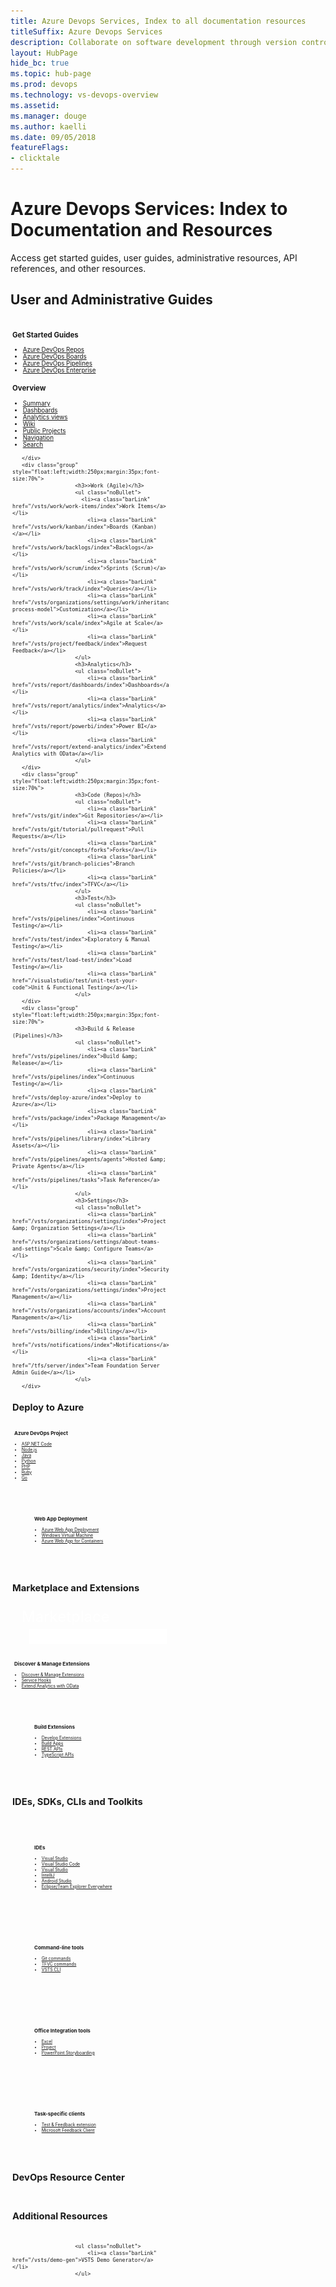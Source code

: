 ```yaml
---
title: Azure Devops Services, Index to all documentation resources 
titleSuffix: Azure Devops Services
description: Collaborate on software development through version control, work tracking, and continuous integration and delivery with Azure Devops services 
layout: HubPage 
hide_bc: true
ms.topic: hub-page
ms.prod: devops 
ms.technology: vs-devops-overview 
ms.assetid:  
ms.manager: douge 
ms.author: kaelli 
ms.date: 09/05/2018
featureFlags:
- clicktale 
---
```




<div id="main" class="v2">
<div class="container">
<h1>Azure Devops Services: Index to Documentation and Resources</h1>
    <p>Access get started guides, user guides, administrative resources, API references, and other resources.</p>
<h2 id="user-guides">User and Administrative Guides</h2>
<div class="group" style="float:left;width:250px;margin:3px;font-size:70%">
                        <h3>Get Started Guides</h3>
                        <ul class="noBullet">
                            <li><a class="barLink" href="/vsts/repos/get-started/index">Azure DevOps Repos</a></li>
                            <li><a class="barLink" href="/vsts/work/get-started/index">Azure DevOps Boards</a></li>
                            <li><a class="barLink" href="/vsts/pipelines/get-started/index">Azure DevOps Pipelines</a></li>
                            <li><a class="barLink" href="/vsts/user-guide/index">Azure DevOps Enterprise</a></li>
                        </ul>
                        <h3>Overview</h3>
                        <ul class="noBullet">
                            <li><a class="barLink" href="/vsts/project/project-vision-status">Summary</a></li>
                            <li><a class="barLink" href="/vsts/report/dashboards/index">Dashboards</a></li>
                            <li><a class="barLink" href="/vsts/report/analytics/what-are-analytics-views">Analytics views</a></li>
                            <li><a class="barLink" href="/vsts/project/wiki/index">Wiki</a></li>
                            <li><a class="barLink" href="/vsts/organizations/public/index">Public Projects</a></li> 
                            <li><a class="barLink" href="/vsts/project/navigation/preview-features">Navigation</a></li> 
                            <li><a class="barLink" href="/vsts/project/search/index">Search</a></li>
                        </ul>

       </div>
       <div class="group" style="float:left;width:250px;margin:35px;font-size:70%">
                        <h3>>Work (Agile)</h3>
                        <ul class="noBullet">
                          <li><a class="barLink" href="/vsts/work/work-items/index">Work Items</a></li>
                            <li><a class="barLink" href="/vsts/work/kanban/index">Boards (Kanban)</a></li>
                            <li><a class="barLink" href="/vsts/work/backlogs/index">Backlogs</a></li>
                            <li><a class="barLink" href="/vsts/work/scrum/index">Sprints (Scrum)</a></li>
                            <li><a class="barLink" href="/vsts/work/track/index">Queries</a></li>
                            <li><a class="barLink" href="/vsts/organizations/settings/work/inheritance-process-model">Customization</a></li>
                            <li><a class="barLink" href="/vsts/work/scale/index">Agile at Scale</a></li>
                            <li><a class="barLink" href="/vsts/project/feedback/index">Request Feedback</a></li>
                        </ul>
                        <h3>Analytics</h3>
                        <ul class="noBullet">
                            <li><a class="barLink" href="/vsts/report/dashboards/index">Dashboards</a></li>
                            <li><a class="barLink" href="/vsts/report/analytics/index">Analytics</a></li>
                            <li><a class="barLink" href="/vsts/report/powerbi/index">Power BI</a></li>
                            <li><a class="barLink" href="/vsts/report/extend-analytics/index">Extend Analytics with OData</a></li>
                        </ul>
       </div>
       <div class="group" style="float:left;width:250px;margin:35px;font-size:70%">
                        <h3>Code (Repos)</h3>
                        <ul class="noBullet">
                            <li><a class="barLink" href="/vsts/git/index">Git Repositories</a></li>
                            <li><a class="barLink" href="/vsts/git/tutorial/pullrequest">Pull Requests</a></li>
                            <li><a class="barLink" href="/vsts/git/concepts/forks">Forks</a></li>
                            <li><a class="barLink" href="/vsts/git/branch-policies">Branch Policies</a></li>
                            <li><a class="barLink" href="/vsts/tfvc/index">TFVC</a></li>
                        </ul>
                        <h3>Test</h3>
                        <ul class="noBullet">
                            <li><a class="barLink" href="/vsts/pipelines/index">Continuous Testing</a></li>
                            <li><a class="barLink" href="/vsts/test/index">Exploratory & Manual Testing</a></li>
                            <li><a class="barLink" href="/vsts/test/load-test/index">Load Testing</a></li>
                            <li><a class="barLink" href="/visualstudio/test/unit-test-your-code">Unit & Functional Testing</a></li>
                        </ul>
       </div>
       <div class="group" style="float:left;width:250px;margin:35px;font-size:70%">
                        <h3>Build & Release (Pipelines)</h3>
                        <ul class="noBullet">
                            <li><a class="barLink" href="/vsts/pipelines/index">Build &amp; Release</a></li>
                            <li><a class="barLink" href="/vsts/pipelines/index">Continuous Testing</a></li>
                            <li><a class="barLink" href="/vsts/deploy-azure/index">Deploy to Azure</a></li>
                            <li><a class="barLink" href="/vsts/package/index">Package Management</a></li>
                            <li><a class="barLink" href="/vsts/pipelines/library/index">Library Assets</a></li>
                            <li><a class="barLink" href="/vsts/pipelines/agents/agents">Hosted &amp; Private Agents</a></li>
                            <li><a class="barLink" href="/vsts/pipelines/tasks">Task Reference</a></li>
                        </ul>
                        <h3>Settings</h3>
                        <ul class="noBullet">
                            <li><a class="barLink" href="/vsts/organizations/settings/index">Project &amp; Organization Settings</a></li>
                            <li><a class="barLink" href="/vsts/organizations/settings/about-teams-and-settings">Scale &amp; Configure Teams</a></li>
                            <li><a class="barLink" href="/vsts/organizations/security/index">Security &amp; Identity</a></li>
                            <li><a class="barLink" href="/vsts/organizations/settings/index">Project Management</a></li> 
                            <li><a class="barLink" href="/vsts/organizations/accounts/index">Account Management</a></li>
                            <li><a class="barLink" href="/vsts/billing/index">Billing</a></li>
                            <li><a class="barLink" href="/vsts/notifications/index">Notifications</a></li>
                            <li><a class="barLink" href="/tfs/server/index">Team Foundation Server Admin Guide</a></li>
                        </ul>
       </div>
<div style="clear:left;font-size:100%">
</div>
<h2 id="deploy">Deploy to Azure</h2>
<div class="group" style="float:left;width:250px;margin:3px;font-size:70%">
                        <h3>Azure DevOps Project</h3>
                        <ul class="noBullet">
                            <li><a class="barLink" href="/azure/devops-project/azure-devops-project-aspnet-core">ASP.NET Code</a></li>
                            <li><a class="barLink" href="/azure/devops-project/azure-devops-project-nodejs">Node.js</a></li>
                            <li><a class="barLink" href="/azure/devops-project/azure-devops-project-java">Java</a></li>
                            <li><a class="barLink" href="/azure/devops-project/azure-devops-project-python">Python</a></li> 
                            <li><a class="barLink" href="/azure/devops-project/azure-devops-project-php">PHP</a></li>
                            <li><a class="barLink" href="/azure/devops-project/azure-devops-project-ruby">Ruby</a></li>
                            <li><a class="barLink" href="/azure/devops-project/azure-devops-project-go">Go</a></li> 
                        </ul>
       </div>
       <div class="group" style="float:left;width:250px;margin:35px;font-size:70%">
                        <h3>Web App Deployment</h3>
                        <ul class="noBullet">
                            <li><a class="barLink" href="/vsts/pipelines/targets/webapp">Azure Web App Deployment</a></li>
                            <li><a class="barLink" href="/vsts/pipelines/apps/cd/deploy-webdeploy-iis-deploygroups">Windows Virtual Machine</a></li>
                            <li><a class="barLink" href="/vsts/pipelines/apps/cd/deploy-docker-webapp">Azure Web App for Containers</a></li>
                        </ul>
       </div>
<div style="clear:left;font-size:100%">
</div>
<h2 id="admin">Marketplace and Extensions</h2>
                                <div class="button" style="float:left;">
                                    <a href="https://marketplace.visualstudio.com" style="text-decoration: none;text-transform:inherit;color:#fff !important">
                                        <div style="padding: 10px 15px 12px 15px;font-size:1.5rem;">Marketplace <img src="_img/index/arrow_24x.svg" alt="" style="height: 24px;width: 240px;vertical-align: middle;padding-left: 12px;" /></div>
                                    </a>
                                </div>
<div class="group" class="cardText" style="float:left;width:250px;margin:3px;font-size:70%">
                        <h3>Discover & Manage Extensions</h3>
                        <ul class="noBullet">
                            <li><a class="barLink" href="/vsts/marketplace/overview">Discover & Manage Extensions</a></li>
                            <li><a class="barLink" href="/vsts/service-hooks/index">Service Hooks</a></li>
                            <li><a class="barLink" href="/vsts/report/extend-analytics/index">Extend Analytics with OData</a></li>
                        </ul>
       </div>
       <div class="group" style="float:left;width:250px;margin:35px;font-size:70%">
                        <h3>Build Extensions</h3>
                        <ul class="noBullet">
                            <li><a class="barLink" href="/vsts/extend/index">Develop Extensions</a></li>
                            <li><a class="barLink" href="/vsts/integrate/index">Build Apps</a></li>
                            <li><a class="barLink" href="https://docs.microsoft.com/en-us/rest/api/vsts/">REST APIs</a></li>
                            <li><a class="barLink" href="https://www.visualstudio.com/docs/integrate/extensions/reference/client/core-sdk">TypeScript APIs</a></li>
                        </ul>
       </div>
<div style="clear:left;font-size:100%">
</div>
<h2 id="sdks">IDEs, SDKs, CLIs and Toolkits</h2>
<div class="group" style="float:left;width:250px;margin:35px;font-size:70%">
                        <h3>IDEs</h3>
                        <ul class="noBullet">
                            <li><a class="barLink" href="/visualstudio">Visual Studio</a></li>
                            <li><a class="barLink" href="/vsts/java/vscode-extension">Visual Studio Code</a></li>
                            <li><a class="barLink" href="/vsts/java/index">Visual Studio</a></li>
                            <li><a class="barLink" href="/vsts/java/download-intellij-plug-in">IntelliJ</a></li>
                            <li><a class="barLink" href="/vsts/java/download-android-studio-plug-in">Android Studio</a></li>
                            <li><a class="barLink" href="/vsts/java/download-eclipse-plug-in">Eclipse/Team Explorer Everywhere</a></li>
                        </ul>
       </div>
       <div class="group" style="float:left;width:250px;margin:35px;font-size:70%">
                        <h3>Command-line tools</h3>
                        <ul class="noBullet">
                            <li><a class="barLink" href="/vsts/git/command-prompt">Git commands</a></li>
                            <li><a class="barLink" href="/vsts/tfvc/use-team-foundation-version-control-commands">TFVC commands</a></li>
                            <li><a class="barLink" href="/cli/vsts/overview">VSTS CLI</a></li>
                        </ul>
       </div>
       <div class="group" style="float:left;width:250px;margin:35px;font-size:70%">
                        <h3>Office Integration tools</h3>
                        <ul class="noBullet">
                            <li><a class="barLink" href="/vsts/work/backlogs/office/bulk-add-modify-work-items-excel">Excel</a></li>
                            <li><a class="barLink" href="/vsts/work/backlogs/office/create-your-backlog-tasks-using-project">Project</a></li>
                            <li><a class="barLink" href="/vsts/work/backlogs/office/storyboard-your-ideas-using-powerpoint">PowerPoint Storyboarding</a></li>
                        </ul>
       </div>
       <div class="group" style="float:left;width:250px;margin:35px;font-size:70%">
                        <h3>Task-specific clients</h3>
                        <ul class="noBullet">
                            <li><a class="barLink" href="/vsts/test/provide-stakeholder-feedback">Test & Feedback extension</a></li>
                            <li><a class="barLink" href="/vsts/project/feedback/give-feedback">Microsoft Feedback Client</a></li>
                        </ul>
       </div>
<div style="clear:left;font-size:100%">
</div>
<h2 id="additional">DevOps Resource Center</h2><br/>


<h2 id="additional">Additional Resources</h2><br/>

                        <ul class="noBullet">
                            <li><a class="barLink" href="/vsts/demo-gen">VSTS Demo Generator</a></li>
                        </ul>
</div>
</div>